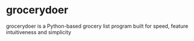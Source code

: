 # grocerydoer

grocerydoer is a Python-based grocery list program built for speed, feature intuitiveness and simplicity